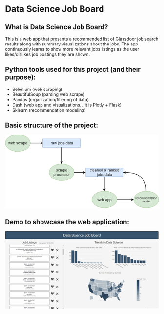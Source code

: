 # Data Science Job Board

## What is Data Science Job Board?
This is a web app that presents a recommended list of Glassdoor job search results along with summary visualizations about the jobs. The app continuously learns to show more relevant jobs listings as the user likes/dislikes job postings they are shown.

## Python tools used for this project (and their purpose):
- Selenium (web scraping)
- BeautifulSoup (parsing web scrape)
- Pandas (organization/filtering of data)
- Dash (web app and visualizations... it is Plotly + Flask)
- Sklearn (recommendation modeling)

## Basic structure of the project:

![basic project structure](./pictures/job_board_structure.png?raw=true)

## Demo to showcase the web application:

![Job Boards Demo](./pictures/demo.gif)
